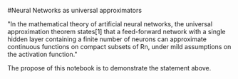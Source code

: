 #Neural Networks as universal approximators


"In the mathematical theory of artificial neural networks, the universal approximation theorem states[1] that a feed-forward network with a single hidden layer containing a finite number of neurons can approximate continuous functions on compact subsets of Rn, under mild assumptions on the activation function."

The propose of this notebook is to demonstrate the statement above.
